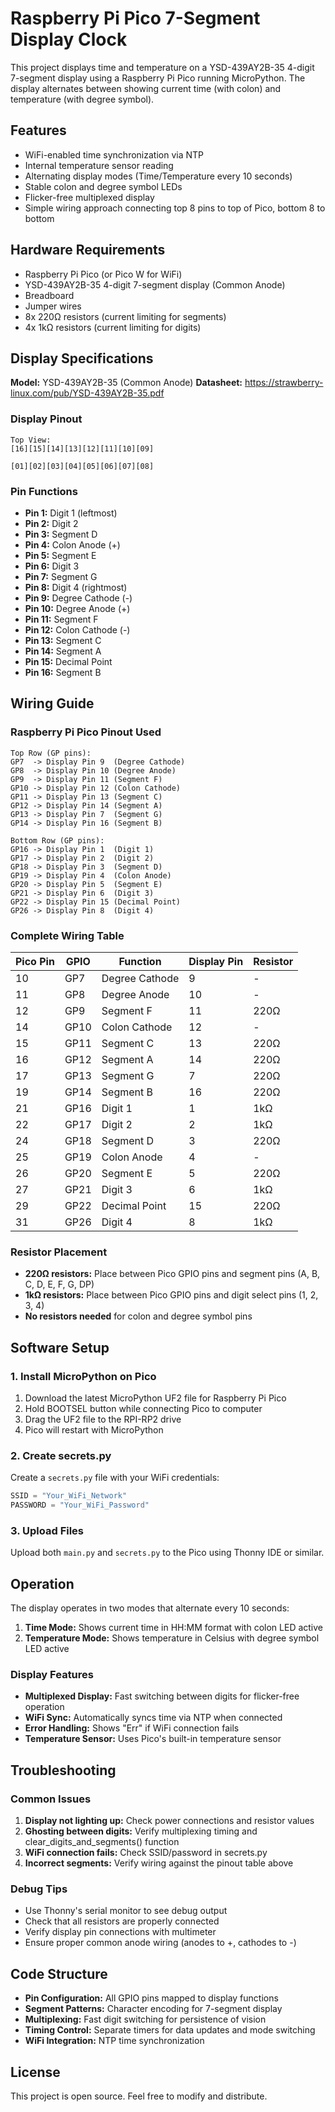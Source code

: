 
# Raspberry Pi Pico 7-Segment Display Clock

This project displays time and temperature on a YSD-439AY2B-35 4-digit 7-segment display using a Raspberry Pi Pico running MicroPython. The display alternates between showing current time (with colon) and temperature (with degree symbol).

## Features

- WiFi-enabled time synchronization via NTP
- Internal temperature sensor reading
- Alternating display modes (Time/Temperature every 10 seconds)
- Stable colon and degree symbol LEDs
- Flicker-free multiplexed display
- Simple wiring approach connecting top 8 pins to top of Pico, bottom 8 to bottom

## Hardware Requirements

- Raspberry Pi Pico (or Pico W for WiFi)
- YSD-439AY2B-35 4-digit 7-segment display (Common Anode)
- Breadboard
- Jumper wires
- 8x 220Ω resistors (current limiting for segments)
- 4x 1kΩ resistors (current limiting for digits)

## Display Specifications

**Model:** YSD-439AY2B-35 (Common Anode)
**Datasheet:** https://strawberry-linux.com/pub/YSD-439AY2B-35.pdf

### Display Pinout
```
Top View:
[16][15][14][13][12][11][10][09]

[01][02][03][04][05][06][07][08]
```

### Pin Functions
- **Pin 1:** Digit 1 (leftmost)
- **Pin 2:** Digit 2  
- **Pin 3:** Segment D
- **Pin 4:** Colon Anode (+)
- **Pin 5:** Segment E
- **Pin 6:** Digit 3
- **Pin 7:** Segment G
- **Pin 8:** Digit 4 (rightmost)
- **Pin 9:** Degree Cathode (-)
- **Pin 10:** Degree Anode (+)
- **Pin 11:** Segment F
- **Pin 12:** Colon Cathode (-)
- **Pin 13:** Segment C
- **Pin 14:** Segment A
- **Pin 15:** Decimal Point
- **Pin 16:** Segment B

## Wiring Guide

### Raspberry Pi Pico Pinout Used
```
Top Row (GP pins):
GP7  -> Display Pin 9  (Degree Cathode)
GP8  -> Display Pin 10 (Degree Anode)
GP9  -> Display Pin 11 (Segment F)
GP10 -> Display Pin 12 (Colon Cathode)
GP11 -> Display Pin 13 (Segment C)
GP12 -> Display Pin 14 (Segment A)
GP13 -> Display Pin 7  (Segment G)
GP14 -> Display Pin 16 (Segment B)

Bottom Row (GP pins):
GP16 -> Display Pin 1  (Digit 1)
GP17 -> Display Pin 2  (Digit 2)  
GP18 -> Display Pin 3  (Segment D)
GP19 -> Display Pin 4  (Colon Anode)
GP20 -> Display Pin 5  (Segment E)
GP21 -> Display Pin 6  (Digit 3)
GP22 -> Display Pin 15 (Decimal Point)
GP26 -> Display Pin 8  (Digit 4)
```

### Complete Wiring Table
| Pico Pin | GPIO | Function | Display Pin | Resistor |
|----------|------|----------|-------------|----------|
| 10 | GP7 | Degree Cathode | 9 | - |
| 11 | GP8 | Degree Anode | 10 | - |
| 12 | GP9 | Segment F | 11 | 220Ω |
| 14 | GP10 | Colon Cathode | 12 | - |
| 15 | GP11 | Segment C | 13 | 220Ω |
| 16 | GP12 | Segment A | 14 | 220Ω |
| 17 | GP13 | Segment G | 7 | 220Ω |
| 19 | GP14 | Segment B | 16 | 220Ω |
| 21 | GP16 | Digit 1 | 1 | 1kΩ |
| 22 | GP17 | Digit 2 | 2 | 1kΩ |
| 24 | GP18 | Segment D | 3 | 220Ω |
| 25 | GP19 | Colon Anode | 4 | - |
| 26 | GP20 | Segment E | 5 | 220Ω |
| 27 | GP21 | Digit 3 | 6 | 1kΩ |
| 29 | GP22 | Decimal Point | 15 | 220Ω |
| 31 | GP26 | Digit 4 | 8 | 1kΩ |

### Resistor Placement
- **220Ω resistors:** Place between Pico GPIO pins and segment pins (A, B, C, D, E, F, G, DP)
- **1kΩ resistors:** Place between Pico GPIO pins and digit select pins (1, 2, 3, 4)
- **No resistors needed** for colon and degree symbol pins

## Software Setup

### 1. Install MicroPython on Pico
1. Download the latest MicroPython UF2 file for Raspberry Pi Pico
2. Hold BOOTSEL button while connecting Pico to computer
3. Drag the UF2 file to the RPI-RP2 drive
4. Pico will restart with MicroPython

### 2. Create secrets.py
Create a `secrets.py` file with your WiFi credentials:
```python
SSID = "Your_WiFi_Network"
PASSWORD = "Your_WiFi_Password"
```

### 3. Upload Files
Upload both `main.py` and `secrets.py` to the Pico using Thonny IDE or similar.

## Operation

The display operates in two modes that alternate every 10 seconds:

1. **Time Mode:** Shows current time in HH:MM format with colon LED active
2. **Temperature Mode:** Shows temperature in Celsius with degree symbol LED active

### Display Features
- **Multiplexed Display:** Fast switching between digits for flicker-free operation
- **WiFi Sync:** Automatically syncs time via NTP when connected
- **Error Handling:** Shows "Err" if WiFi connection fails
- **Temperature Sensor:** Uses Pico's built-in temperature sensor

## Troubleshooting

### Common Issues
1. **Display not lighting up:** Check power connections and resistor values
2. **Ghosting between digits:** Verify multiplexing timing and clear_digits_and_segments() function
3. **WiFi connection fails:** Check SSID/password in secrets.py
4. **Incorrect segments:** Verify wiring against the pinout table above

### Debug Tips
- Use Thonny's serial monitor to see debug output
- Check that all resistors are properly connected
- Verify display pin connections with multimeter
- Ensure proper common anode wiring (anodes to +, cathodes to -)

## Code Structure

- **Pin Configuration:** All GPIO pins mapped to display functions
- **Segment Patterns:** Character encoding for 7-segment display
- **Multiplexing:** Fast digit switching for persistence of vision
- **Timing Control:** Separate timers for data updates and mode switching
- **WiFi Integration:** NTP time synchronization

## License

This project is open source. Feel free to modify and distribute.
